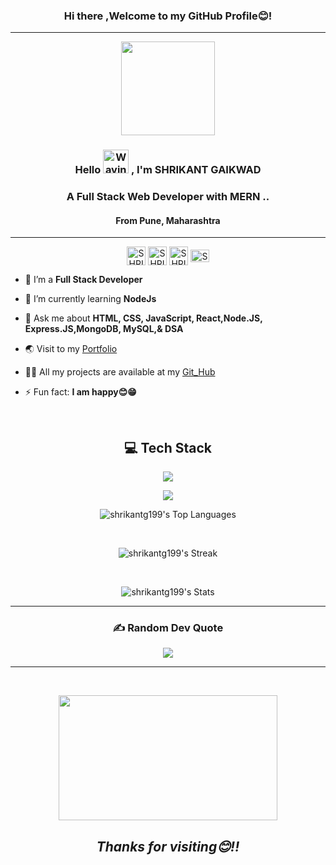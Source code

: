 
<h3 align="center">Hi there ,Welcome to my GitHub Profile😊!</h3>
<hr>
<div align="center">
      <img src="https://media.giphy.com/media/M9gbBd9nbDrOTu1Mqx/giphy.gif" width="150" />
</div>   
<h3 align="center">
   Hello
    <img src="https://raw.githubusercontent.com/nixin72/nixin72/master/wave.gif" 
         alt="Waving hand animated gif"
         height="38"
         width="41" />
    , I'm SHRIKANT GAIKWAD
</h3>


<h3 align="center">A Full Stack Web Developer with MERN ..</h3>
<h4 align='center' >From Pune, Maharashtra </h4>
<hr>
<p align="center">
    <a href="https://linkedin.com/in/contactshrikantgaikwad/" target="_blank"><img align="center"
             src="https://upload.wikimedia.org/wikipedia/commons/8/81/LinkedIn_icon.svg"
            alt="SHRI" height="30" width="30" gap="2" /></a>
    <a href="https://instagram.com/its_shri_20" target="_open"><img align="center"
            src="https://upload.wikimedia.org/wikipedia/commons/e/e7/Instagram_logo_2016.svg"
            alt="SHRI" height="30" width="30" gap="1"/></a>
    <a href="https://facebook.com/shrikant.gaikwad.31392" target="blank"><img align="center"
            src="https://upload.wikimedia.org/wikipedia/en/0/04/Facebook_f_logo_%282021%29.svg"
            alt="SHRI" height="30" width="30" gap="1" /></a>
    <a href="mailto:shrikantg199@gmail.com" target="blank"><img align="center"
            src="https://upload.wikimedia.org/wikipedia/commons/thumb/7/7e/Gmail_icon_%282020%29.svg/768px-Gmail_icon_%282020%29.svg.png?20221017173631"
            alt="SHRI" height="20" width="30" gap="1" /></a>
  
  </p>

    
- 🔭 I’m a **Full Stack Developer**

- 🌱 I’m currently learning **NodeJs** 

- 💬 Ask me about **HTML, CSS, JavaScript, React,Node.JS, Express.JS,MongoDB, MySQL,& DSA**


- 🌏 Visit to my <a href="https://port-folio-gamma-gray.vercel.app/">Portfolio</a>


- 👨‍💻 All my projects are available at my [Git_Hub](https://github.com/shrikantg199?tab=repositories)

- ⚡ Fun fact: **I am happy😊😁**

<br> 
<h2 align="center">💻 Tech Stack</h2>
<p align="center" >
  <a href="https://skillicons.dev" >
    <img src="https://skillicons.dev/icons?i=java,html,css,javascript,vite,react,nodejs,express,mysql,mongodb"  />
    
  </a>
 
</p>
<p align="center" >
  <a href="https://skillicons.dev" >
 <img src="https://skillicons.dev/icons?i=git,github,vscode,eclipse,selenium" align="center" />
    
  </a>
 
</p>

<div align="center">

![shrikantg199's Top Languages](https://github-readme-stats.vercel.app/api/top-langs/?username=shrikantg199&theme=react&show_icons=true&hide_border=true&layout=compact&bg_color=0D1117)

<br>

![shrikantg199's Streak](https://github-readme-streak-stats.herokuapp.com/?user=shrikantg199&theme=react&hide_border=true&background=060A0CD0)


<br>

![shrikantg199's Stats](https://github-readme-stats.vercel.app/api?username=shrikantg199&theme=react&show_icons=true&hide_border=true&count_private=true&bg_color=0D1117)

</div>

<div align="center">


</div>

---
<div align="center">

### ✍️ Random Dev Quote
![](https://quotes-github-readme.vercel.app/api?type=horizontal&theme=tokyonight)

</div>

---
<br>
<p align="center" border-radius="16px">
  <img src= "https://i.giphy.com/media/fTn01fiFdTd5pL60ln/giphy.webp" width="350" height="200">
</p>


<h2 align="center"><i>Thanks for visiting😊!!</i><h2>

